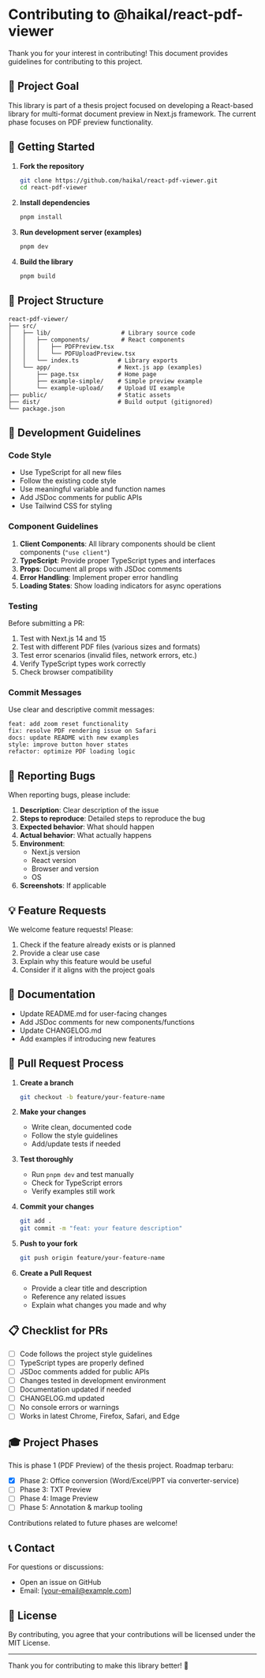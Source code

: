 # Contributing to @haikal/react-pdf-viewer

Thank you for your interest in contributing! This document provides guidelines for contributing to this project.

## 🎯 Project Goal

This library is part of a thesis project focused on developing a React-based library for multi-format document preview in Next.js framework. The current phase focuses on PDF preview functionality.

## 🚀 Getting Started

1. **Fork the repository**
   ```bash
   git clone https://github.com/haikal/react-pdf-viewer.git
   cd react-pdf-viewer
   ```

2. **Install dependencies**
   ```bash
   pnpm install
   ```

3. **Run development server (examples)**
   ```bash
   pnpm dev
   ```

4. **Build the library**
   ```bash
   pnpm build
   ```

## 📁 Project Structure

```
react-pdf-viewer/
├── src/
│   ├── lib/                    # Library source code
│   │   ├── components/         # React components
│   │   │   ├── PDFPreview.tsx
│   │   │   └── PDFUploadPreview.tsx
│   │   └── index.ts           # Library exports
│   └── app/                   # Next.js app (examples)
│       ├── page.tsx           # Home page
│       ├── example-simple/    # Simple preview example
│       └── example-upload/    # Upload UI example
├── public/                    # Static assets
├── dist/                      # Build output (gitignored)
└── package.json
```

## 🔧 Development Guidelines

### Code Style

- Use TypeScript for all new files
- Follow the existing code style
- Use meaningful variable and function names
- Add JSDoc comments for public APIs
- Use Tailwind CSS for styling

### Component Guidelines

1. **Client Components**: All library components should be client components (`"use client"`)
2. **TypeScript**: Provide proper TypeScript types and interfaces
3. **Props**: Document all props with JSDoc comments
4. **Error Handling**: Implement proper error handling
5. **Loading States**: Show loading indicators for async operations

### Testing

Before submitting a PR:

1. Test with Next.js 14 and 15
2. Test with different PDF files (various sizes and formats)
3. Test error scenarios (invalid files, network errors, etc.)
4. Verify TypeScript types work correctly
5. Check browser compatibility

### Commit Messages

Use clear and descriptive commit messages:

```
feat: add zoom reset functionality
fix: resolve PDF rendering issue on Safari
docs: update README with new examples
style: improve button hover states
refactor: optimize PDF loading logic
```

## 🐛 Reporting Bugs

When reporting bugs, please include:

1. **Description**: Clear description of the issue
2. **Steps to reproduce**: Detailed steps to reproduce the bug
3. **Expected behavior**: What should happen
4. **Actual behavior**: What actually happens
5. **Environment**: 
   - Next.js version
   - React version
   - Browser and version
   - OS
6. **Screenshots**: If applicable

## 💡 Feature Requests

We welcome feature requests! Please:

1. Check if the feature already exists or is planned
2. Provide a clear use case
3. Explain why this feature would be useful
4. Consider if it aligns with the project goals

## 📝 Documentation

- Update README.md for user-facing changes
- Add JSDoc comments for new components/functions
- Update CHANGELOG.md
- Add examples if introducing new features

## 🔄 Pull Request Process

1. **Create a branch**
   ```bash
   git checkout -b feature/your-feature-name
   ```

2. **Make your changes**
   - Write clean, documented code
   - Follow the style guidelines
   - Add/update tests if needed

3. **Test thoroughly**
   - Run `pnpm dev` and test manually
   - Check for TypeScript errors
   - Verify examples still work

4. **Commit your changes**
   ```bash
   git add .
   git commit -m "feat: your feature description"
   ```

5. **Push to your fork**
   ```bash
   git push origin feature/your-feature-name
   ```

6. **Create a Pull Request**
   - Provide a clear title and description
   - Reference any related issues
   - Explain what changes you made and why

## 📋 Checklist for PRs

- [ ] Code follows the project style guidelines
- [ ] TypeScript types are properly defined
- [ ] JSDoc comments added for public APIs
- [ ] Changes tested in development environment
- [ ] Documentation updated if needed
- [ ] CHANGELOG.md updated
- [ ] No console errors or warnings
- [ ] Works in latest Chrome, Firefox, Safari, and Edge

## 🎓 Project Phases

This is phase 1 (PDF Preview) of the thesis project. Roadmap terbaru:

- [x] Phase 2: Office conversion (Word/Excel/PPT via converter-service)
- [ ] Phase 3: TXT Preview
- [ ] Phase 4: Image Preview
- [ ] Phase 5: Annotation & markup tooling

Contributions related to future phases are welcome!

## 📞 Contact

For questions or discussions:

- Open an issue on GitHub
- Email: [your-email@example.com]

## 📄 License

By contributing, you agree that your contributions will be licensed under the MIT License.

---

Thank you for contributing to make this library better! 🙏
